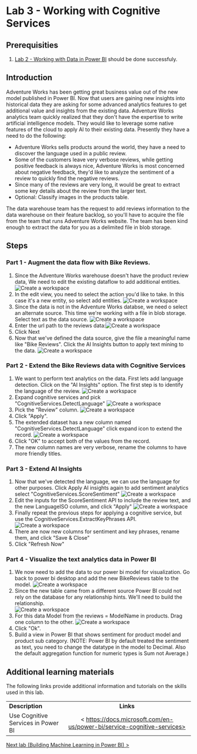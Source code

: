 # Lab 3 - Working with Cognitive Services

## Prerequisities

1. [Lab 2 - Working with Data in Power BI](./02-Dataflows.md) should be done successfuly.


## Introduction

Adventure Works has been getting great business value out of the new model published in Power BI.  Now that users are gaining new insights into historical data they are asking for some advanced analytics features to get additional value and insights from the existing data.  Adventure Works analytics team quickly realized that they don't have the expertise to write artificial intelligence models.  They would like to leverage some native features of the cloud to apply AI to their existing data.  Presently they have a need to do the following:
*   Adventure Works sells products around the world, they have a need to discover the language used in a public review.
*   Some of the customers leave very verbose reviews, while getting positive feedback is always nice, Adventure Works is most concerned about negative feedback, they'd like to analyze the sentiment of a review to quickly find the negative reviews.
*   Since many of the reviews are very long, it would be great to extract some key details about the review from the larger text.
*   Optional:  Classify images in the products table.

The data warehouse team has the request to add reviews information to the data warehouse on their feature backlog, so you'll have to acquire the file from the team that runs Adventure Works website.  The team has been kind enough to extract the data for you as a delimited file in blob storage.

## Steps

### Part 1 - Augment the data flow with Bike Reviews.

1.  Since the Adventure Works warehouse doesn't have the product review data, We need to edit the existing dataflow to add additional entities.  ![](images/l03-01.png 'Create a workspace')
1.  In the edit view, you need to select the action you'd like to take.  In this case it's a new entity, so select add entities. ![](images/l03-02.png 'Create a workspace')
1.  Since the data is not in the Adventure Works databse, we need o select an alternate source.  This time we're working with a file in blob storage.  Select text as the data source.  ![](images/l03-03.png 'Create a workspace')
1. Enter the url path to the reviews data:![](images/l03-04.png 'Create a workspace')
1.  Click Next
1.  Now that we've defined the data source, give the file a meaningful name like "Bike Reviews".
Click the AI Insights button to apply text mining to the data. ![](images/l03-05.png 'Create a workspace')

### Part 2 - Extend the Bike Reviews data with Cognitive Services

1.  We want to perform text analytics on the data.  First lets add language detection.  Click on the "AI Insights" option.  The first step is to identify the language of the review.
![](images/l03-06.png 'Create a workspace')
1.  Expand cognitive services and pick "CognitiveServices.DetectLanguage"
![](images/l03-07.png 'Create a workspace')
1.  Pick the "Review" column. 
![](images/l03-08.png 'Create a workspace')
1.  Click "Apply".
1.  The extended dataset has a new column named "CognitiveServices.DetectLanguage" click expand icon to extend the record.
![](images/l03-09.png 'Create a workspace')
1.  Click "OK" to accept both of the values from the record.
1.  The new column names are very verbose, rename the columns to have more friendly titles.

### Part 3 - Extend AI Insights
1.  Now that we've detected the language, we can use the language for other purposes.  Click Apply AI insights again to add sentiment analytics select "CognitiveServices.ScoreSentiment"
![](images/l03-10.png 'Create a workspace')
1.  Edit the inputs for the ScoreSentiment API to include the review text, and the new LanguageISO column, and click "Apply"
![](images/l03-11.png 'Create a workspace')
1.  Finally repeat the previous steps for applying a cognitive service, but use the CognitiveServices.ExtractKeyPhrases API.
![](images/l03-12.png 'Create a workspace')
1.  There are now new columns for sentiment and key phrases, rename them, and click "Save & Close"
1.  Click "Refresh Now"

### Part 4 - Visualize the text analytics data in Power BI
1.  We now need to add the data to our power bi model for visualization.   Go back to power bi desktop and add the new BikeReviews table to the model.
![](images/l03-13.png 'Create a workspace')
1.  Since the new table came from a different source Power BI could not rely on the database for any relationship hints.  We'll need to build the relationship.  
![](images/l03-14.png 'Create a workspace')
1.  For this data Model from the reviews = ModelName in products.  Drag one column to the other.
![](images/l03-15.png 'Create a workspace')
1.  Click "Ok".
1.  Build a view in Power BI that shows sentiment for product model and product sub category. (NOTE:  Power BI by default treated the sentiment as text, you need to change the datatype in the model to Decimal.  Also the default aggregation function for numeric types is Sum not Average.)

## Additional learning materials

The following links provide additional information and tutorials on the skills used in this lab.


|                                       |                                                                        |
| ------------------------------------- | :--------------------------------------------------------------------: |
| **Description**                       |                               **Links**                                |
| Use Cognitive Services in Power BI | < https://docs.microsoft.com/en-us/power-bi/service-cognitive-services> |


[Next lab (Building Machine Learning in Power BI) >](./04-PowerBIAutoML.md)